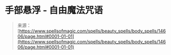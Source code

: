<!--yml

category: 未分类

date: 2024-06-12 18:53:36

-->

# 手部悬浮 - 自由魔法咒语

> 来源：[https://www.spellsofmagic.com/spells/beauty_spells/body_spells/14606/page.html#0001-01-01](https://www.spellsofmagic.com/spells/beauty_spells/body_spells/14606/page.html#0001-01-01)
